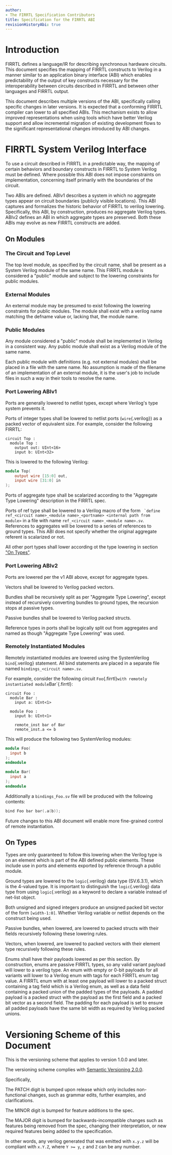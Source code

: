 ```yaml
---
author:
- The FIRRTL Specification Contributors
title: Specification for the FIRRTL ABI
revisionHistoryAbi: true
---
```


# Introduction

FIRRTL defines a language/IR for describing synchronous hardware circuits.  This
document specifies the mapping of FIRRTL constructs to Verilog in a manner
similar to an application binary interface (ABI) which enables predictability of
the output of key constructs necessary for the interoperability between circuits
described in FIRRTL and between other languages and FIRRTL output.

This document describes multiple versions of the ABI, specifically calling
specific changes in later versions.  It is expected that a conforming FIRRTL
compiler can lower to all specified ABIs.  This mechanism exists to allow
improved representations when using tools which have better Verilog support and
allow incremental migration of existing development flows to the significant
representational changes introduced by ABI changes.

# FIRRTL System Verilog Interface

To use a circuit described in FIRRTL in a predictable way, the mapping of certain
behaviors and boundary constructs in FIRRTL to System Verilog must be defined.
Where possible this ABI does not impose constraints on implementation,
concerning itself primarily with the boundaries of the circuit.

Two ABIs are defined.  ABIv1 describes a system in which no aggregate types
appear on circuit boundaries (publicly visible locations).  This ABI captures
and formalizes the historic behavior of FIRRTL to verilog lowering.
Specifically, this ABI, by construction, produces no aggregate Verilog types.
ABIv2 defines an ABI in which aggregate types are preserved.  Both these ABIs
may evolve as new FIRRTL constructs are added.

## On Modules

### The Circuit and Top Level

The top level module, as specified by the circuit name, shall be present as a
System Verilog module of the same name.  This FIRRTL module is considered a
"public" module and subject to the lowering constraints for public modules.

### External Modules

An external module may be presumed to exist following the lowering constraints
for public modules.  The module shall exist with a verilog name matching the
defname value or, lacking that, the module name.

###  Public Modules

Any module considered a "public" module shall be implemented in Verilog in a
consistent way.  Any public module shall exist as a Verilog module of the same
name.

Each public module with definitions (e.g. not external modules) shall be placed
in a file with the same name.  No assumption is made of the filename of an
implementation of an external module, it is the user's job to include files in
such a way in their tools to resolve the name.

### Port Lowering ABIv1

Ports are generally lowered to netlist types, except where Verilog's type system
prevents it.

Ports of integer types shall be lowered to netlist ports (`wire`{.verilog}) as a
packed vector of equivalent size.  For example, consider the following FIRRTL:

```FIRRTL
circuit Top :
  module Top :
    output out: UInt<16>
    input b: UInt<32>
```

This is lowered to the following Verilog:

```verilog
module Top(
    output wire [15:0] out,
    input wire [31:0] in
);
```

Ports of aggregate type shall be scalarized according to the "Aggregate Type
Lowering" description in the FIRRTL spec.

Ports of ref type shall be lowered to a Verilog macro of the form `` `define
ref_<circuit name>_<module name>_<portname> <internal path from module>`` in a
file with name `ref_<circuit name>_<module name>.sv`.  References to aggregates
will be lowered to a series of references to ground types.  This ABI does not
specify whether the original aggregate referent is scalarized or not.

All other port types shall lower according ot the type lowering in
section ["On Types"](#On-Types).

### Port Lowering ABIv2

Ports are lowered per the v1 ABI above, except for aggregate types.

Vectors shall be lowered to Verilog packed vectors.

Bundles shall be recursively split as per "Aggregate Type Lowering", except
instead of recursively converting bundles to ground types, the recursion stops
at passive types.

Passive bundles shall be lowered to Verilog packed structs.

Reference types in ports shall be logically split out from aggregates and named
as though "Aggregate Type Lowering" was used.

### Remotely Instantiated Modules

Remotely instantiated modules are lowered using the SystemVerilog
`bind`{.verilog} statement.  All bind statements are placed in a separate file
named `bindings_<circuit name>.sv`.

For example, consider the following circuit `Foo`{.firrtl}` with remotely
instantiated module `Bar`{.firrtl}:

``` firrtl
circuit Foo :
  module Bar :
    input a: UInt<1>

  module Foo :
    input b: UInt<1>

    remote_inst bar of Bar
    remote_inst.a <= b
```

This will produce the following two SystemVerilog modules:

``` verilog
module Foo(
  input b
);
endmodule

module Bar(
  input a
);
endmodule
```

Additionally a `bindings_Foo.sv` file will be produced with the following
contents:

``` verilog
bind Foo bar bar(.a(b));
```

Future changes to this ABI document will enable more fine-grained control of
remote instantiation.

## On Types

Types are only guaranteed to follow this lowering when the Verilog type is on an
element which is part of the ABI defined public elements.  These include
use in ports and elements exported by reference through a public module.

Ground types are lowered to the `logic`{.verilog} data type (SV.6.3.1), which is
the 4-valued type.  It is important to distinguish the `logic`{.verilog} data
type from using `logic`{.verilog} as a keyword to declare a variable instead of
net-list object.

Both unsigned and signed integers produce an unsigned packed bit vector of the
form `[width-1:0]`.  Whether Verilog variable or netlist depends on the
construct being used.

Passive bundles, when lowered, are lowered to packed structs with their fields
recursively following these lowering rules.

Vectors, when lowered, are lowered to packed vectors with their element type
recursively following these rules.

Enums shall have their payloads lowered as per this section.  By construction,
enums are passive FIRRTL types, so any valid variant payload will lower to a
verilog type.  An enum with empty or 0-bit payloads for all variants will lower
to a Verilog enum with tags for each FIRRTL enum tag value.  A FIRRTL enum with
at least one payload will lower to a packed struct containing a tag field which
is a Verilog enum, as well as a data field containing a packed union of the
padded types of the payloads.  A padded payload is a packed struct with the
payload as the first field and a packed bit vector as a second field.  The
padding for each payload is set to ensure all padded payloads have the same bit
width as required by Verilog packed unions.

# Versioning Scheme of this Document

This is the versioning scheme that applies to version 1.0.0 and later.

The versioning scheme complies with
[Semantic Versioning 2.0.0](https://semver.org/#semantic-versioning-200).

Specifically,

The PATCH digit is bumped upon release which only includes non-functional changes,
such as grammar edits, further examples, and clarifications.

The MINOR digit is bumped for feature additions to the spec.

The MAJOR digit is bumped for backwards-incompatible changes such as features
being removed from the spec, changing their interpretation, or new required
features being added to the specification.

In other words, any verilog generated that was emitted with `x.y.z` will be
compliant with `x.Y.Z`, where `Y >= y`, `z` and `Z` can be any number.
